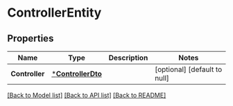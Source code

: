 # ControllerEntity

## Properties
Name | Type | Description | Notes
------------ | ------------- | ------------- | -------------
**Controller** | [***ControllerDto**](ControllerDTO.md) |  | [optional] [default to null]

[[Back to Model list]](../README.md#documentation-for-models) [[Back to API list]](../README.md#documentation-for-api-endpoints) [[Back to README]](../README.md)


